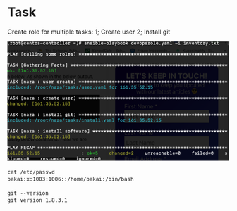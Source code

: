 # Task

Create role for multiple tasks:
1; Create user
2; Install git 

![roles](naza/tasks/roles.png)

```
cat /etc/passwd
bakai:x:1003:1006::/home/bakai:/bin/bash

git --version
git version 1.8.3.1
```

